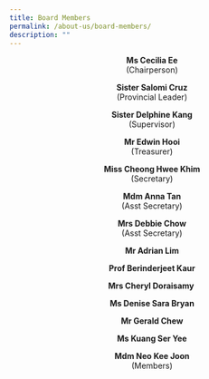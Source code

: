 ```yaml
---
title: Board Members
permalink: /about-us/board-members/
description: ""
---
```

<p style="text-align: center;"><strong>Ms Cecilia Ee<br /></strong>(Chairperson)</p>
<p style="text-align: center;"><strong>Sister Salomi Cruz<br /></strong>(Provincial Leader)</p>
<p style="text-align: center;"><strong>Sister Delphine Kang<br /></strong>(Supervisor)</p>
<p style="text-align: center;"><strong>Mr Edwin Hooi<br /></strong>(Treasurer)</p>
<p style="text-align: center;"><strong>Miss Cheong Hwee Khim<br /></strong>(Secretary)</p>
<p style="text-align: center;"><strong>Mdm Anna Tan<br /></strong>(Asst Secretary)</p>
<p style="text-align: center;"><strong>Mrs Debbie Chow<br /></strong>(Asst Secretary)<strong><br /></strong></p>
<p style="text-align: center;"><strong>Mr Adrian Lim</strong></p>
<p style="text-align: center;"><strong>Prof Berinderjeet Kaur</strong></p>
<p style="text-align: center;"><strong>Mrs Cheryl Doraisamy&nbsp;</strong></p>
<p style="text-align: center;"><strong>Ms Denise Sara Bryan</strong></p>
<p style="text-align: center;"><strong>Mr Gerald Chew</strong></p>
<p style="text-align: center;"><strong>Ms Kuang Ser Yee</strong></p>
<p style="text-align: center;"><strong>Mdm Neo Kee Joon<br /></strong>(Members)</p>